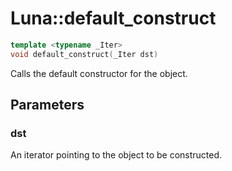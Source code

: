# Luna::default_construct

```c++
template <typename _Iter>
void default_construct(_Iter dst)
```

Calls the default constructor for the object. 



## Parameters
### dst
An iterator pointing to the object to be constructed. 


